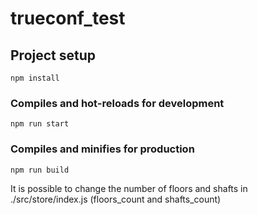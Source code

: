 # trueconf_test

## Project setup
```
npm install
```

### Compiles and hot-reloads for development
```
npm run start
```

### Compiles and minifies for production
```
npm run build
```

It is possible to change the number of floors and shafts in ./src/store/index.js (floors_count and shafts_count)
